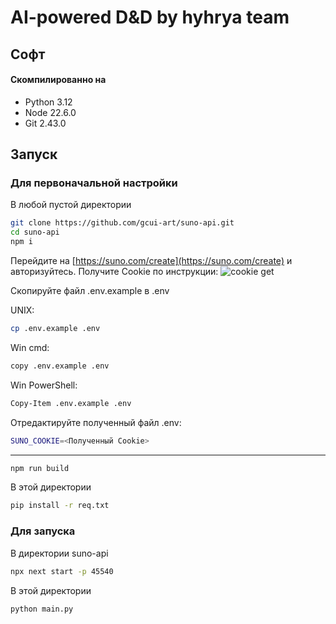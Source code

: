 # AI-powered D&D by hyhrya team

## Софт

#### Скомпилированно на
 - Python 3.12
 - Node 22.6.0
 - Git 2.43.0

## Запуск

### Для первоначальной настройки

В любой пустой директории
```bash
git clone https://github.com/gcui-art/suno-api.git
cd suno-api
npm i
```

Перейдите на [https://suno.com/create](https://suno.com/create) и авторизуйтесь. Получите Cookie по инструкции:
![cookie get](https://github.com/gcui-art/suno-api/raw/main/public/get-cookie-demo.gif)

Скопируйте файл .env.example в .env

UNIX:
```bash
cp .env.example .env
```

Win cmd:
```bash
copy .env.example .env
```

Win PowerShell:
```bash
Copy-Item .env.example .env
```

Отредактируйте полученный файл .env:
```bash
SUNO_COOKIE=<Полученный Cookie>
```

---

```bash
npm run build
```

В этой директории
```bash
pip install -r req.txt
```

### Для запуска

В директории suno-api
```bash
npx next start -p 45540
```

В этой директории
```bash
python main.py
```
